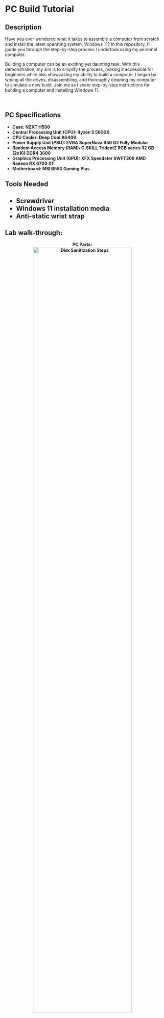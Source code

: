 <h1>PC Build Tutorial</h1>


<h2>Description</h2>
Have you ever wondered what it takes to assemble a computer from scratch and install the latest operating system, Windows 11? In this repository, I'll guide you through the step-by-step process I undertook using my personal computer.

Building a computer can be an exciting yet daunting task. With this demonstration, my aim is to simplify the process, making it accessible for beginners while also showcasing my ability to build a computer.
I began by wiping all the drives, disassembling, and thoroughly cleaning my computer to simulate a new build. Join me as I share step-by-step instructions for building a computer and installing Windows 11.

<br />


<h2>PC Specifications </h2>

- <b>Case: NZXT H500</b> 
- <b>Central Processing Unit (CPU): Ryzen 5 5600X</b>
- <b>CPU Cooler: Deep Cool AG400</b>
- <b>Power Supply Unit (PSU): EVGA SuperNova 650 G2 Fully Modular<b/>
- <b>Random Access Memory (RAM): G.SKILL TridentZ RGB series 32 GB (2x16) DDR4 3600<b/>
- <b>Graphics Processing Unit (GPU): XFX Speedster SWFT309 AMD Radeon RX 6700 XT<b/>
- <b>Motherboard: MSI B550 Gaming Plus<b/>


<h2>Tools Needed <h2>

- <b>Screwdriver</b> 
- <b>Windows 11 installation media</b> 
- <b>Anti-static wrist strap</b>
<h2>Lab walk-through:</h2>

<p align="center">
PC Parts: <br/>
<img src="https://i.imgur.com/VoR6Gso.png" height="80%" width="80%" alt="Disk Sanitization Steps"/>
<br />
<br />
Step One: Install CPU  <br/>
<img src="https://i.imgur.com/KYImbNQ.png" height="80%" width="80%" alt="Disk Sanitization Steps"/>
<br />
<br />
Step Two : Install CPU Cooler <br/>
<img src="https://i.imgur.com/q2yLAL3.png" height="80%" width="80%" alt="Disk Sanitization Steps"/>
<br />
<br />
Step Three: Install RAM  <br/>
<img src="https://i.imgur.com/xCBQgDU.png" height="80%" width="80%" alt="Disk Sanitization Steps"/>
<br />
<br />
Step Four: Install SSD into Case (Varies between case)  <br/>
<img src="https://i.imgur.com/wa5vgH9.png" height="80%" width="80%" alt="Disk Sanitization Steps"/>
<br />
<br />
<br/>
<img src="https://i.imgur.com/9fPrz6u.png" height="80%" width="80%" alt="Disk Sanitization Steps"/>
<br />
<br />
Step Five: Install Motherboard into Case via Screws  <br/>
<img src="https://i.imgur.com/nu5KEAE.png" height="80%" width="80%" alt="Disk Sanitization Steps"/>
<br />
<br />
Step Six: Install PSU into Case via screws  <br/>
<img src="https://i.imgur.com/U3HA0yO.png" height="80%" width="80%" alt="Disk Sanitization Steps"/>
<br />
<br />
Step Seven: Wire Cables Through to Front , Cable Manage, and Plug in SATA Cable into SSD  <br/>
<img src="https://i.imgur.com/lPXZFMm.png" height="80%" width="80%" alt="Disk Sanitization Steps"/>
<br />
<br />
Step Eight: Plug in Case Headers & SATA Cables <br/>
<img src="https://i.imgur.com/GvOdObw.png" height="80%" width="80%" alt="Disk Sanitization Steps"/>
<br />
<br />
Step Nine: Install the 24-pin Connector to Give the Motherboad Power <br/>
<img src="https://i.imgur.com/fqpn3Kj.png" height="80%" width="80%" alt="Disk Sanitization Steps"/>
</p>

<!--
 ```diff
- text in red
+ text in green
! text in orange
# text in gray
@@ text in purple (and bold)@@
```
--!>
